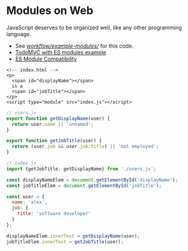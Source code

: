 # Modules on Web
JavaScript deserves to be organized well, like any other programming language.

- See [*workflow/example-modules/*](./example-modules) for this code.
- [TodoMVC with ES modules example](https://paulirish.github.io/es-modules-todomvc/)
- [ES Module Compatibility](https://developer.mozilla.org/en-US/docs/Web/JavaScript/Reference/Statements/import#Browser_compatibility)

```markup
<!-- index.html -->
<p>
  <span id="displayName"></span>
  is a
  <span id="jobTitle"></span>
</p>
<script type="module" src="index.js"></script>
```

```js
// users.js
export function getDisplayName(user) {
  return user.name || 'unnamed';
}

export function getJobTitle(user) {
  return (user.job && user.job.title) || 'not employed';
}
```

```js
// index.js
import {getJobTitle, getDisplayName} from './users.js';

const displayNameElem = document.getElementById('displayName');
const jobTitleElem = document.getElementById('jobTitle');

const user = {
  name: 'alex',
  job: {
    title: 'software developer'
  }
};

displayNameElem.innerText = getDisplayName(user);
jobTitleElem.innerText = getJobTitle(user);
```
